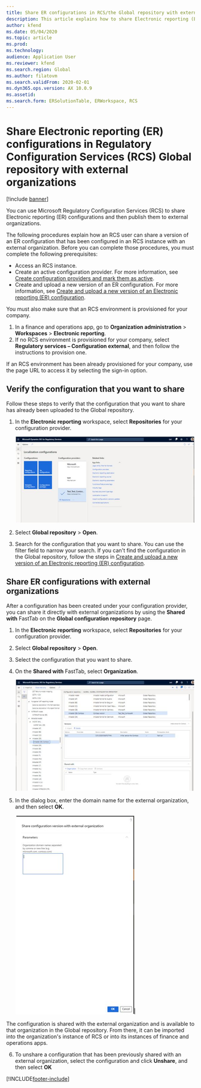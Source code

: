 ```yaml
---
title: Share ER configurations in RCS/the Global repository with external organizations
description: This article explains how to share Electronic reporting (ER) configurations in Microsoft Regulatory Configuration Services (RCS)/the Global repository directly with external organizations.
author: kfend
ms.date: 05/04/2020
ms.topic: article
ms.prod: 
ms.technology: 
audience: Application User
ms.reviewer: kfend
ms.search.region: Global
ms.author: filatovm
ms.search.validFrom: 2020-02-01
ms.dyn365.ops.version: AX 10.0.9
ms.assetid: 
ms.search.form: ERSolutionTable, ERWorkspace, RCS
---
```


# Share Electronic reporting (ER) configurations in Regulatory Configuration Services (RCS) Global repository with external organizations

[!include [banner](../../includes/banner.md)]

You can use Microsoft Regulatory Configuration Services (RCS) to share Electronic reporting (ER) configurations and then publish them to external organizations.

The following procedures explain how an RCS user can share a version of an ER configuration that has been configured in an RCS instance with an external organization. Before you can complete those procedures, you must complete the following prerequisites:

- Access an RCS instance.
- Create an active configuration provider. For more information, see [Create configuration providers and mark them as active](../../../fin-ops-core/dev-itpro/analytics/tasks/er-configuration-provider-mark-it-active-2016-11.md).
- Create and upload a new version of an ER configuration. For more information, see [Create and upload a new version of an Electronic reporting (ER) configuration](rcs-global-repo-upload.md).

You must also make sure that an RCS environment is provisioned for your company.

1. In a finance and operations app, go to **Organization administration** \> **Workspaces** \> **Electronic reporting**.
2. If no RCS environment is provisioned for your company, select **Regulatory services – Configuration external**, and then follow the instructions to provision one.

If an RCS environment has been already provisioned for your company, use the page URL to access it by selecting the sign-in option.

## Verify the configuration that you want to share

Follow these steps to verify that the configuration that you want to share has already been uploaded to the Global repository.

1. In the **Electronic reporting** workspace, select **Repositories** for your configuration provider.

    ![Configuration providers.](../media/1_RCS_Repo_for_config_provider.JPG)

2. Select **Global repository** \> **Open**.
3. Search for the configuration that you want to share. You can use the filter field to narrow your search. If you can't find the configuration in the Global repository, follow the steps in [Create and upload a new version of an Electronic reporting (ER) configuration](rcs-global-repo-upload.md).

## Share ER configurations with external organizations

After a configuration has been created under your configuration provider, you can share it directly with external organizations by using the **Shared with** FastTab on the **Global configuration repository** page.

1. In the **Electronic reporting** workspace, select **Repositories** for your configuration provider.
2. Select **Global repository** \> **Open**. 
3. Select the configuration that you want to share.
4. On the **Shared with** FastTab, select **Organization**.

    ![Shared with FastTab.](../media/1_RCS_Repo_for_Share_with_org.JPG)

5. In the dialog box, enter the domain name for the external organization, and then select **OK**.

    ![Share configuration version with external organization dialog box.](../media/1_RCS_Repo_for_Share_with_form.JPG)

The configuration is shared with the external organization and is available to that organization in the Global repository. From there, it can be imported into the organization's instance of RCS or into its instances of finance and operations apps.

6. To unshare a configuration that has been previously shared with an external organization, select the configuration and click **Unshare**, and then select **OK**


[!INCLUDE[footer-include](../../../includes/footer-banner.md)]
